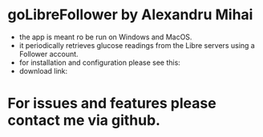 # goLibreFollower by Alexandru Mihai

- the app is meant ro be run on Windows and MacOS.
- it periodically retrieves glucose readings from the Libre servers using a Follower account.
- for installation and configuration please see this:
- download link: 

# For issues and features please contact me via github.

